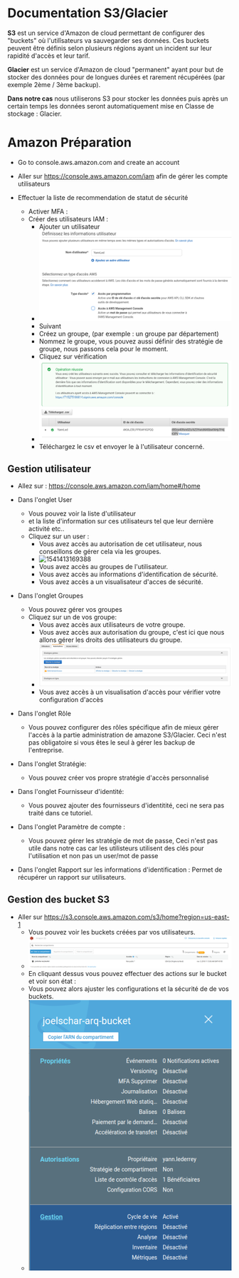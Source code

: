 # Documentation S3/Glacier

**S3** est un service d'Amazon de cloud permettant de configurer des "buckets" où l'utilîsateurs va sauvegarder ses données. Ces buckets peuvent être définis selon plusieurs régions ayant un incident sur leur rapidité d'accès et leur tarif.

**Glacier** est un service d'Amazon de cloud "permanent" ayant pour but de stocker des données pour de longues durées et rarement récupérées (par exemple 2ème / 3ème backup).

**Dans notre cas** nous utiliserons S3 pour stocker les données puis après un certain temps les données seront automatiquement mise en Classe de stockage : Glacier.

# Amazon Préparation

- Go to console.aws.amazon.com and create an account

- Aller sur https://console.aws.amazon.com/iam afin de gérer les compte utilisateurs

- Effectuer la liste de recommendation de statut de sécurité

  - Activer MFA : 
  - Créer des utilisateurs IAM :
    - Ajouter un utilisateur
    - ![1541412396340](./img/1541411387806.png)
    - Suivant
    - Créez un groupe, (par exemple : un groupe par département)
    - Nommez le groupe, vous pouvez aussi définir des stratégie de groupe, nous passons cela pour le moment.
    - Cliquez sur vérification
    - ![1541412540189](./img/2.png)
    - Téléchargez le csv et envoyer le à l'utilisateur concerné.


## Gestion utilisateur

- Allez sur : https://console.aws.amazon.com/iam/home#/home
- Dans l'onglet User
  - Vous pouvez voir la liste d'utilisateur
  - et la liste d'information sur ces utilisateurs tel que leur dernière activité etc..
  - Cliquez sur un user :
    - Vous avez accès au autorisation de cet utilisateur, nous conseillons de gérer cela via les groupes.
    - ![1541413169388](/home/zutt/.config/Typora/typora-user-images/1541413169388.png)
    - Vous avez accès au groupes de l'utilisateur.
    - Vous avez accès au informations d'identification de sécurité.
    - Vous avez accès a un visualisateur d'acces de sécurité.
- Dans l'onglet Groupes

  - Vous pouvez gérer vos groupes
  - Cliquez sur un de vos groupe:
    - Vous avez accès aux utilisateurs de votre groupe.
    - Vous avez accès aux autorisation du groupe, c'est ici que nous allons gérer les droits des utilisateurs du groupe.
    - ![1541413311303](./img/34.png)
    - Vous avez accès à un visualisation d'accès pour vérifier votre configuration d'accès
- Dans l'onglet Rôle
  - Vous pouvez configurer des rôles spécifique afin de mieux gérer l'accès à la partie administration de amazone S3/Glacier. Ceci n'est pas obligatoire si vous êtes le seul à gérer les backup de l'entreprise.
- Dans l'onglet Stratégie:
  - Vous pouvez créer vos propre stratégie d'accès personnalisé
- Dans l'onglet Fournisseur d'identité:
  - Vous pouvez ajouter des fournisseurs d'identitité, ceci ne sera pas traité dans ce tutoriel.
- Dans l'onglet Paramètre de compte :
  - Vous pouvez gérer les stratégie de mot de passe, Ceci n'est pas utile dans notre cas car les utilisteurs utilisent des clés pour l'utilisation et non pas un user/mot de passe
- Dans l'onglet Rapport sur les informations d'identification : Permet de récupérer un rapport sur utilisateurs.



## Gestion des bucket S3

- Aller sur https://s3.console.aws.amazon.com/s3/home?region=us-east-1
  - Vous pouvez voir les buckets créées par vos utilisateurs.
  - ![1541414102602](./img/75.png)
  - En cliquant dessus vous pouvez effectuer des actions sur le bucket et voir son état :
  - Vous pouvez alors ajuster les configurations et la sécurité de de vos buckets.
  - ![1541414232073](./img/23.png)

